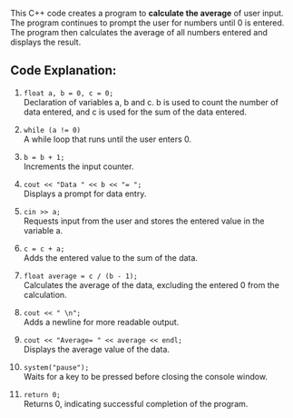 This C++ code creates a program to __calculate the average__ of user input. The program continues to prompt the user for numbers until 0 is entered. The program then calculates the average of all numbers entered and displays the result.

## Code Explanation:

1. `float a, b = 0, c = 0;`  
  Declaration of variables a, b and c. b is used to count the number of data entered, and c is used for the sum of the data entered.

2. `while (a != 0)`  
  A while loop that runs until the user enters 0.

3. `b = b + 1;`  
  Increments the input counter.

4. `cout << "Data " << b << "= ";`  
  Displays a prompt for data entry.

5. `cin >> a;`  
  Requests input from the user and stores the entered value in the variable a.

6. `c = c + a;`  
  Adds the entered value to the sum of the data.

7. `float average = c / (b - 1);`  
  Calculates the average of the data, excluding the entered 0 from the calculation.

8. `cout << " \n";`  
  Adds a newline for more readable output.

7. `cout << "Average= " << average << endl;`  
  Displays the average value of the data.

8. `system("pause");`  
  Waits for a key to be pressed before closing the console window.

9. `return 0;`  
  Returns 0, indicating successful completion of the program.
